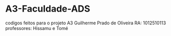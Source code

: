 # A3-Faculdade-ADS
codigos feitos para o projeto A3
Guilherme Prado de Oliveira
RA: 1012510113
professores: Hissamu e Tomé
